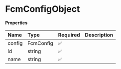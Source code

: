 # FcmConfigObject

**Properties**

| Name   | Type      | Required | Description |
| :----- | :-------- | :------- | :---------- |
| config | FcmConfig | ✅       |             |
| id     | string    | ✅       |             |
| name   | string    | ✅       |             |
